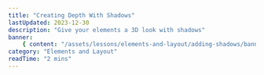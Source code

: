 ```yaml
---
title: "Creating Depth With Shadows"
lastUpdated: 2023-12-30
description: "Give your elements a 3D look with shadows"
banner:
    { content: "/assets/lessons/elements-and-layout/adding-shadows/banner.png" }
category: "Elements and Layout"
readTime: "2 mins"
---
```

